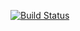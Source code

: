 [![Build Status](https://travis-ci.org/jyc135/cse110lab5.svg?branch=master)](https://travis-ci.org/jyc135/cse110lab5)

